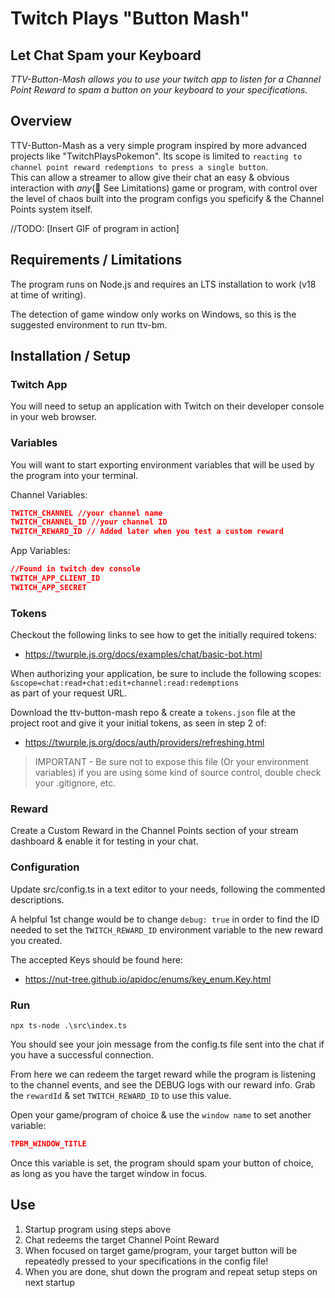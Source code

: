 # Twitch Plays "Button Mash"

## Let Chat Spam your Keyboard
_TTV-Button-Mash allows you to use your twitch app to listen for a Channel Point Reward to spam a button on your keyboard to your specifications._

## Overview
TTV-Button-Mash as a very simple program inspired by more advanced projects like "TwitchPlaysPokemon". Its scope is limited to `reacting to channel point reward redemptions to press a single button`.   
This can allow a streamer to allow give their chat an easy & obvious interaction with _any_(👀 See Limitations) game or program, with control over the level of chaos built into the program configs you speficify & the Channel Points system itself.

//TODO: [Insert GIF of program in action]

## Requirements / Limitations

The program runs on Node.js and requires an LTS installation to work (v18 at time of writing).

The detection of game window only works on Windows, so this is the suggested environment to run ttv-bm.

## Installation / Setup

### Twitch App
You will need to setup an application with Twitch on their developer console in your web browser.

### Variables
You will want to start exporting environment variables that will be used by the program into your terminal.  

Channel Variables:
```json
TWITCH_CHANNEL //your channel name
TWITCH_CHANNEL_ID //your channel ID
TWITCH_REWARD_ID // Added later when you test a custom reward
```
App Variables:
```json
//Found in twitch dev console
TWITCH_APP_CLIENT_ID 
TWITCH_APP_SECRET
```
### Tokens
Checkout the following links to see how to get the initially required tokens:
- https://twurple.js.org/docs/examples/chat/basic-bot.html

When authorizing your application, be sure to include the following scopes:  
`&scope=chat:read+chat:edit+channel:read:redemptions`   
as part of your request URL.

Download the ttv-button-mash repo & create a `tokens.json` file at the project root and give it your initial tokens, as seen in step 2 of:
- https://twurple.js.org/docs/auth/providers/refreshing.html
> IMPORTANT - Be sure not to expose this file (Or your environment variables) if you are using some kind of source control, double check your .gitignore, etc.

### Reward
Create a Custom Reward in the Channel Points section of your stream dashboard & enable it for testing in your chat.

### Configuration
Update src/config.ts in a text editor to your needs, following the commented descriptions.

A helpful 1st change would be to change `debug: true` in order to find the ID needed to set the `TWITCH_REWARD_ID` environment variable to the new reward you created.

The accepted Keys should be found here:  
- https://nut-tree.github.io/apidoc/enums/key_enum.Key.html

### Run
```Console
npx ts-node .\src\index.ts
```
You should see your join message from the config.ts file sent into the chat if you have a successful connection.

From here we can redeem the target reward while the program is listening to the channel events, and see the DEBUG logs with our reward info. Grab the `rewardId` & set `TWITCH_REWARD_ID` to use this value.

Open your game/program of choice & use the `window name` to set another variable:
```JSON
TPBM_WINDOW_TITLE
```
Once this variable is set, the program should spam your button of choice, as long as you have the target window in focus.


## Use
1. Startup program using steps above
2. Chat redeems the target Channel Point Reward
3. When focused on target game/program, your target button will be repeatedly pressed to your specifications in the config file!
4. When you are done, shut down the program and repeat setup steps on next startup